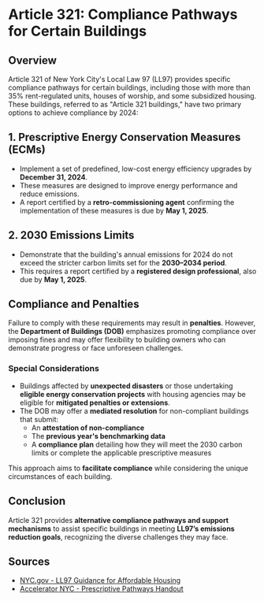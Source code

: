 # Article 321: Compliance Pathways for Certain Buildings  

## Overview  
Article 321 of New York City's Local Law 97 (LL97) provides specific compliance pathways for certain buildings, including those with more than 35% rent-regulated units, houses of worship, and some subsidized housing. These buildings, referred to as "Article 321 buildings," have two primary options to achieve compliance by 2024:  

## 1. Prescriptive Energy Conservation Measures (ECMs)  
- Implement a set of predefined, low-cost energy efficiency upgrades by **December 31, 2024**.  
- These measures are designed to improve energy performance and reduce emissions.  
- A report certified by a **retro-commissioning agent** confirming the implementation of these measures is due by **May 1, 2025**.  

## 2. 2030 Emissions Limits  
- Demonstrate that the building's annual emissions for 2024 do not exceed the stricter carbon limits set for the **2030–2034 period**.  
- This requires a report certified by a **registered design professional**, also due by **May 1, 2025**.  

## Compliance and Penalties  
Failure to comply with these requirements may result in **penalties**. However, the **Department of Buildings (DOB)** emphasizes promoting compliance over imposing fines and may offer flexibility to building owners who can demonstrate progress or face unforeseen challenges.  

### Special Considerations  
- Buildings affected by **unexpected disasters** or those undertaking **eligible energy conservation projects** with housing agencies may be eligible for **mitigated penalties or extensions**.  
- The DOB may offer a **mediated resolution** for non-compliant buildings that submit:  
  - An **attestation of non-compliance**  
  - The **previous year's benchmarking data**  
  - A **compliance plan** detailing how they will meet the 2030 carbon limits or complete the applicable prescriptive measures  

This approach aims to **facilitate compliance** while considering the unique circumstances of each building.  

## Conclusion  
Article 321 provides **alternative compliance pathways and support mechanisms** to assist specific buildings in meeting **LL97’s emissions reduction goals**, recognizing the diverse challenges they may face.  

## Sources  
- [NYC.gov - LL97 Guidance for Affordable Housing](https://www.nyc.gov/site/hpd/services-and-information/ll97-guidance-for-affordable-housing.page)  
- [Accelerator NYC - Prescriptive Pathways Handout](https://accelerator.nyc/sites/default/files/2022-09/NYCA_LL97_Prescriptive_Pathways_Handout.pdf)  
